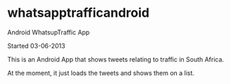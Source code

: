 whatsapptrafficandroid
======================

Android WhatsupTraffic App

Started 03-06-2013

This is an Android App that shows tweets relating to traffic in South Africa.

At the moment, it just loads the tweets and shows them on a list.
